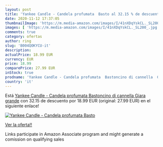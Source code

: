 ```yaml
---
layout: post
title: 'Yankee Candle - Candela profumata  Basto al 32.15 % de descuento'
date: 2020-11-12 17:37:05
thumbnailImage: 'https://m.media-amazon.com/images/I/41nXDqYskCL._SL200_.jpg'
images: [ 'https://m.media-amazon.com/images/I/41nXDqYskCL._SL200_.jpg' ]
comments: true
category: ofertas
author: ring
slug: 'B004QOKYCU-it'
description:
actualPrice: 18.99 EUR
currency: EUR
price: 18.99
comparePrice: 27.99 EUR
inStock: true
prodname: 'Yankee Candle - Candela profumata  Bastoncino di cannella  Giara grande'
country: 'it'
---
```


Está [Yankee Candle - Candela profumata  Bastoncino di cannella  Giara grande](https://www.amazon.it/dp/B004QOKYCU/?tag=tolees00-21) con 32.15 de descuento por 18.99 EUR (original: 27.99 EUR) en el siguiente enlace!

[![Yankee Candle - Candela profumata  Basto](https://m.media-amazon.com/images/I/41nXDqYskCL._SL200_.jpg)](https://www.amazon.it/dp/B004QOKYCU/?tag=tolees00-21)

[Ver la oferta!!](https://www.amazon.it/dp/B004QOKYCU/?tag=tolees00-21)

Links participate in Amazon Associate program and might generate a comission on qualifying sales


